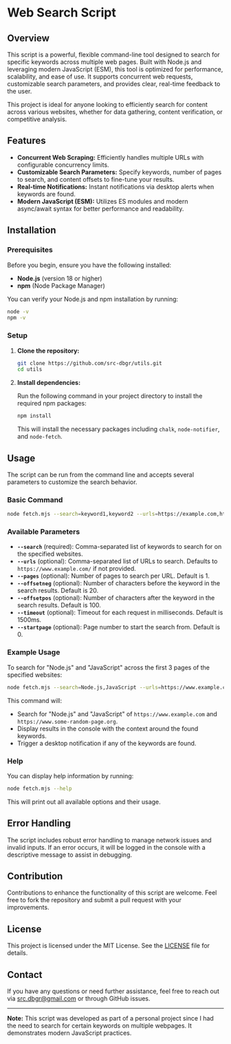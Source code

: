 # Web Search Script

## Overview

This script is a powerful, flexible command-line tool designed to search for specific keywords across multiple web pages. Built with Node.js and leveraging modern JavaScript (ESM), this tool is optimized for performance, scalability, and ease of use. It supports concurrent web requests, customizable search parameters, and provides clear, real-time feedback to the user.

This project is ideal for anyone looking to efficiently search for content across various websites, whether for data gathering, content verification, or competitive analysis.

## Features

- **Concurrent Web Scraping:** Efficiently handles multiple URLs with configurable concurrency limits.
- **Customizable Search Parameters:** Specify keywords, number of pages to search, and content offsets to fine-tune your results.
- **Real-time Notifications:** Instant notifications via desktop alerts when keywords are found.
- **Modern JavaScript (ESM):** Utilizes ES modules and modern async/await syntax for better performance and readability.

## Installation

### Prerequisites

Before you begin, ensure you have the following installed:

- **Node.js** (version 18 or higher)
- **npm** (Node Package Manager)

You can verify your Node.js and npm installation by running:

```bash
node -v
npm -v
```

### Setup

1. **Clone the repository:**

   ```bash
   git clone https://github.com/src-dbgr/utils.git
   cd utils
   ```

2. **Install dependencies:**

   Run the following command in your project directory to install the required npm packages:

   ```bash
   npm install
   ```

   This will install the necessary packages including `chalk`, `node-notifier`, and `node-fetch`.

## Usage

The script can be run from the command line and accepts several parameters to customize the search behavior.

### Basic Command

```bash
node fetch.mjs --search=keyword1,keyword2 --urls=https://example.com,https://another.com
```

### Available Parameters

- **`--search`** (required): Comma-separated list of keywords to search for on the specified websites.
- **`--urls`** (optional): Comma-separated list of URLs to search. Defaults to `https://www.example.com/` if not provided.
- **`--pages`** (optional): Number of pages to search per URL. Default is 1.
- **`--offsetneg`** (optional): Number of characters before the keyword in the search results. Default is 20.
- **`--offsetpos`** (optional): Number of characters after the keyword in the search results. Default is 100.
- **`--timeout`** (optional): Timeout for each request in milliseconds. Default is 1500ms.
- **`--startpage`** (optional): Page number to start the search from. Default is 0.

### Example Usage

To search for "Node.js" and "JavaScript" across the first 3 pages of the specified websites:

```bash
node fetch.mjs --search=Node.js,JavaScript --urls=https://www.example.com,https://www.some-random-page.org
```

This command will:

- Search for "Node.js" and "JavaScript" of `https://www.example.com` and `https://www.some-random-page.org`.
- Display results in the console with the context around the found keywords.
- Trigger a desktop notification if any of the keywords are found.

### Help

You can display help information by running:

```bash
node fetch.mjs --help
```

This will print out all available options and their usage.

## Error Handling

The script includes robust error handling to manage network issues and invalid inputs. If an error occurs, it will be logged in the console with a descriptive message to assist in debugging.

## Contribution

Contributions to enhance the functionality of this script are welcome. Feel free to fork the repository and submit a pull request with your improvements.

## License

This project is licensed under the MIT License. See the [LICENSE](LICENSE) file for details.

## Contact

If you have any questions or need further assistance, feel free to reach out via [src.dbgr@gmail.com](mailto:src.dbgr@gmail.com) or through GitHub issues.

---

**Note:** This script was developed as part of a personal project since I had the need to search for certain keywords on multiple webpages. It demonstrates modern JavaScript practices.
